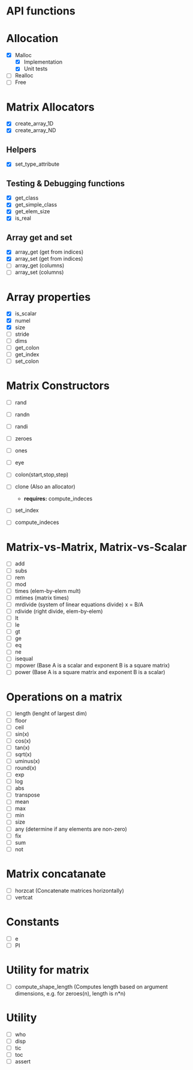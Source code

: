 # API functions

# Allocation
- [x] Malloc
    - [x] Implementation
    - [x] Unit tests
- [ ] Realloc
- [ ] Free

# Matrix Allocators

- [x] create_array_1D
- [x] create_array_ND
## Helpers
- [x] set_type_attribute
## Testing & Debugging functions
- [x] get_class
- [x] get_simple_class
- [x] get_elem_size
- [x] is_real
## Array get and set
- [x] array_get (get from indices)
- [x] array_set (get from indices)
- [ ] array_get (columns)
- [ ] array_set (columns)
# Array properties
- [x] is_scalar
- [x] numel
- [x] size
- [ ] stride
- [ ] dims
- [ ] get_colon
- [ ] get_index
- [ ] set_colon
# Matrix Constructors
- [ ] rand
- [ ] randn
- [ ] randi
- [ ] zeroes
- [ ] ones
- [ ] eye
- [ ] colon(start,stop,step) 
- [ ] clone (Also an allocator)

    - **requires:** compute_indeces
- [ ] set_index
- [ ] compute_indeces

# Matrix-vs-Matrix, Matrix-vs-Scalar
- [ ] add
- [ ] subs
- [ ] rem
- [ ] mod
- [ ] times (elem-by-elem mult)
- [ ] mtimes (matrix times)
- [ ] mrdivide (system of linear equations divide) x = B/A
- [ ] rdivide (right divide, elem-by-elem)
- [ ] lt
- [ ] le
- [ ] gt
- [ ] ge
- [ ] eq
- [ ] ne
- [ ] isequal
- [ ] mpower (Base A is a scalar and exponent B is a square matrix)
- [ ] power (Base A is a square matrix and exponent B is a scalar)
# Operations on a matrix
- [ ] length (lenght of largest dim)
- [ ] floor
- [ ] ceil
- [ ] sin(x)
- [ ] cos(x)
- [ ] tan(x)
- [ ] sqrt(x)
- [ ] uminus(x)
- [ ] round(x)
- [ ] exp
- [ ] log
- [ ] abs
- [ ] transpose
- [ ] mean
- [ ] max
- [ ] min
- [ ] size
- [ ] any (determine if any elements are non-zero)
- [ ] fix
- [ ] sum
- [ ] not
# Matrix concatanate 
- [ ] horzcat (Concatenate matrices horizontally)
- [ ] vertcat
# Constants
- [ ] e
- [ ] PI
# Utility for matrix
- [ ] compute_shape_length (Computes length based on argument dimensions, e.g. for zeroes(n), length is n*n)
# Utility
- [ ] who
- [ ] disp
- [ ] tic
- [ ] toc
- [ ] assert
